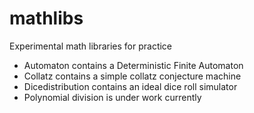 # mathlibs
Experimental math libraries for practice

- Automaton contains a Deterministic Finite Automaton
- Collatz contains a simple collatz conjecture machine
- Dicedistribution contains an ideal dice roll simulator
- Polynomial division is under work currently
